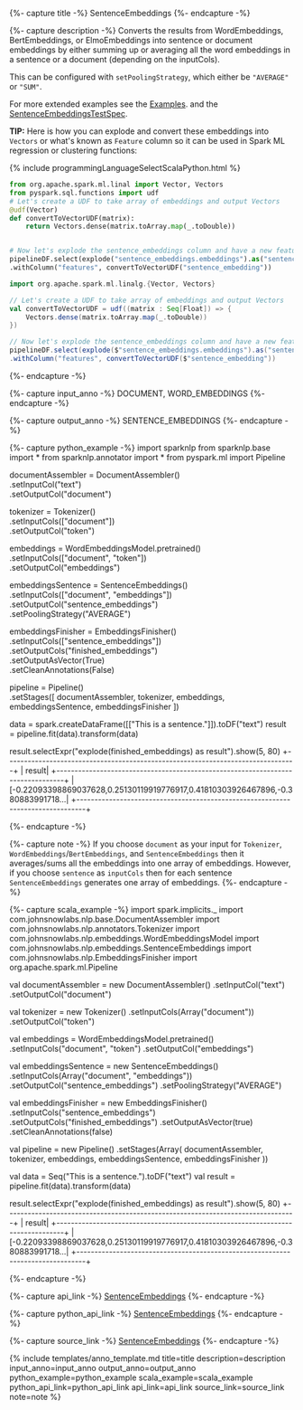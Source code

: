 {%- capture title -%}
SentenceEmbeddings
{%- endcapture -%}

{%- capture description -%}
Converts the results from WordEmbeddings, BertEmbeddings, or ElmoEmbeddings into sentence
or document embeddings by either summing up or averaging all the word embeddings in a sentence or a document
(depending on the inputCols).

This can be configured with `setPoolingStrategy`, which either be `"AVERAGE"` or `"SUM"`.

For more extended examples see the
[Examples](https://github.com/JohnSnowLabs/spark-nlp/blob/master/example/python/annotation/text/english/text-similarity/Spark_NLP_Spark_ML_Text_Similarity.ipynb).
and the [SentenceEmbeddingsTestSpec](https://github.com/JohnSnowLabs/spark-nlp/blob/master/src/test/scala/com/johnsnowlabs/nlp/embeddings/SentenceEmbeddingsTestSpec.scala).

**TIP:** Here is how you can explode and convert these embeddings into `Vectors` or what's known as `Feature` column so it can be used in Spark ML regression or clustering functions:

<div class="tabs-box tabs-new" markdown="1">

{% include programmingLanguageSelectScalaPython.html %}

```python
from org.apache.spark.ml.linal import Vector, Vectors
from pyspark.sql.functions import udf
# Let's create a UDF to take array of embeddings and output Vectors
@udf(Vector)
def convertToVectorUDF(matrix):
    return Vectors.dense(matrix.toArray.map(_.toDouble))


# Now let's explode the sentence_embeddings column and have a new feature column for Spark ML
pipelineDF.select(explode("sentence_embeddings.embeddings").as("sentence_embedding"))
.withColumn("features", convertToVectorUDF("sentence_embedding"))
```

```scala
import org.apache.spark.ml.linalg.{Vector, Vectors}

// Let's create a UDF to take array of embeddings and output Vectors
val convertToVectorUDF = udf((matrix : Seq[Float]) => {
    Vectors.dense(matrix.toArray.map(_.toDouble))
})

// Now let's explode the sentence_embeddings column and have a new feature column for Spark ML
pipelineDF.select(explode($"sentence_embeddings.embeddings").as("sentence_embedding"))
.withColumn("features", convertToVectorUDF($"sentence_embedding"))
```
</div>
{%- endcapture -%}

{%- capture input_anno -%}
DOCUMENT, WORD_EMBEDDINGS
{%- endcapture -%}

{%- capture output_anno -%}
SENTENCE_EMBEDDINGS
{%- endcapture -%}

{%- capture python_example -%}
import sparknlp
from sparknlp.base import *
from sparknlp.annotator import *
from pyspark.ml import Pipeline

documentAssembler = DocumentAssembler() \
    .setInputCol("text") \
    .setOutputCol("document")

tokenizer = Tokenizer() \
    .setInputCols(["document"]) \
    .setOutputCol("token")

embeddings = WordEmbeddingsModel.pretrained() \
    .setInputCols(["document", "token"]) \
    .setOutputCol("embeddings")

embeddingsSentence = SentenceEmbeddings() \
    .setInputCols(["document", "embeddings"]) \
    .setOutputCol("sentence_embeddings") \
    .setPoolingStrategy("AVERAGE")

embeddingsFinisher = EmbeddingsFinisher() \
    .setInputCols(["sentence_embeddings"]) \
    .setOutputCols("finished_embeddings") \
    .setOutputAsVector(True) \
    .setCleanAnnotations(False)

pipeline = Pipeline() \
    .setStages([
      documentAssembler,
      tokenizer,
      embeddings,
      embeddingsSentence,
      embeddingsFinisher
    ])

data = spark.createDataFrame([["This is a sentence."]]).toDF("text")
result = pipeline.fit(data).transform(data)

result.selectExpr("explode(finished_embeddings) as result").show(5, 80)
+--------------------------------------------------------------------------------+
|                                                                          result|
+--------------------------------------------------------------------------------+
|[-0.22093398869037628,0.25130119919776917,0.41810303926467896,-0.380883991718...|
+--------------------------------------------------------------------------------+

{%- endcapture -%}

{%- capture note -%}
If you choose `document` as your input for `Tokenizer`, `WordEmbeddings`/`BertEmbeddings`, and `SentenceEmbeddings` then it averages/sums all the embeddings into one array of embeddings. However, if you choose `sentence` as `inputCols` then for each sentence `SentenceEmbeddings` generates one array of embeddings.
{%- endcapture -%}

{%- capture scala_example -%}
import spark.implicits._
import com.johnsnowlabs.nlp.base.DocumentAssembler
import com.johnsnowlabs.nlp.annotators.Tokenizer
import com.johnsnowlabs.nlp.embeddings.WordEmbeddingsModel
import com.johnsnowlabs.nlp.embeddings.SentenceEmbeddings
import com.johnsnowlabs.nlp.EmbeddingsFinisher
import org.apache.spark.ml.Pipeline

val documentAssembler = new DocumentAssembler()
  .setInputCol("text")
  .setOutputCol("document")

val tokenizer = new Tokenizer()
  .setInputCols(Array("document"))
  .setOutputCol("token")

val embeddings = WordEmbeddingsModel.pretrained()
  .setInputCols("document", "token")
  .setOutputCol("embeddings")

val embeddingsSentence = new SentenceEmbeddings()
  .setInputCols(Array("document", "embeddings"))
  .setOutputCol("sentence_embeddings")
  .setPoolingStrategy("AVERAGE")

val embeddingsFinisher = new EmbeddingsFinisher()
  .setInputCols("sentence_embeddings")
  .setOutputCols("finished_embeddings")
  .setOutputAsVector(true)
  .setCleanAnnotations(false)

val pipeline = new Pipeline()
  .setStages(Array(
    documentAssembler,
    tokenizer,
    embeddings,
    embeddingsSentence,
    embeddingsFinisher
  ))

val data = Seq("This is a sentence.").toDF("text")
val result = pipeline.fit(data).transform(data)

result.selectExpr("explode(finished_embeddings) as result").show(5, 80)
+--------------------------------------------------------------------------------+
|                                                                          result|
+--------------------------------------------------------------------------------+
|[-0.22093398869037628,0.25130119919776917,0.41810303926467896,-0.380883991718...|
+--------------------------------------------------------------------------------+

{%- endcapture -%}

{%- capture api_link -%}
[SentenceEmbeddings](https://nlp.johnsnowlabs.com/api/com/johnsnowlabs/nlp/embeddings/SentenceEmbeddings)
{%- endcapture -%}

{%- capture python_api_link -%}
[SentenceEmbeddings](/api/python/reference/autosummary/python/sparknlp/annotator/embeddings/sentence_embeddings/index.html#sparknlp.annotator.embeddings.sentence_embeddings.SentenceEmbeddings)
{%- endcapture -%}

{%- capture source_link -%}
[SentenceEmbeddings](https://github.com/JohnSnowLabs/spark-nlp/tree/master/src/main/scala/com/johnsnowlabs/nlp/embeddings/SentenceEmbeddings.scala)
{%- endcapture -%}

{% include templates/anno_template.md
title=title
description=description
input_anno=input_anno
output_anno=output_anno
python_example=python_example
scala_example=scala_example
python_api_link=python_api_link
api_link=api_link
source_link=source_link
note=note
%}